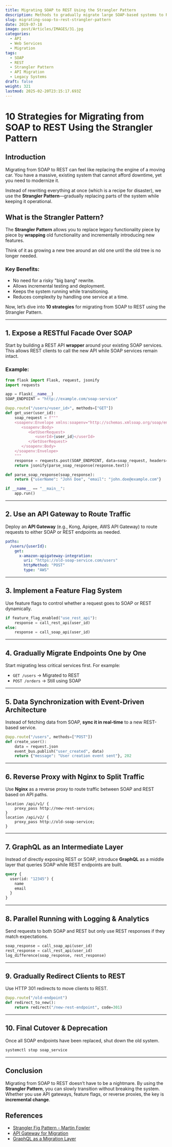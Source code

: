 ```yaml
---
title: Migrating SOAP to REST Using the Strangler Pattern
description: Methods to gradually migrate large SOAP-based systems to REST using the Strangler Pattern.
slug: migrating-soap-to-rest-strangler-pattern
date: 2019-07-18
image: post/Articles/IMAGES/31.jpg
categories:
  - API
  - Web Services
  - Migration
tags:
  - SOAP
  - REST
  - Strangler Pattern
  - API Migration
  - Legacy Systems
draft: false
weight: 321
lastmod: 2025-02-20T23:15:17.693Z
---
```

# 10 Strategies for Migrating from SOAP to REST Using the Strangler Pattern

## Introduction

Migrating from SOAP to REST can feel like replacing the engine of a moving car. You have a massive, existing system that cannot afford downtime, yet you need to modernize it.

Instead of rewriting everything at once (which is a recipe for disaster), we use the **Strangler Pattern**—gradually replacing parts of the system while keeping it operational.

## What is the Strangler Pattern?

The **Strangler Pattern** allows you to replace legacy functionality piece by piece by **wrapping** old functionality and incrementally introducing new features.

Think of it as growing a new tree around an old one until the old tree is no longer needed.

### Key Benefits:

* No need for a risky "big bang" rewrite.
* Allows incremental testing and deployment.
* Keeps the system running while transitioning.
* Reduces complexity by handling one service at a time.

Now, let’s dive into **10 strategies** for migrating from SOAP to REST using the Strangler Pattern.

***

## 1. **Expose a RESTful Facade Over SOAP**

Start by building a REST API **wrapper** around your existing SOAP services. This allows REST clients to call the new API while SOAP services remain intact.

### Example:

```python
from flask import Flask, request, jsonify
import requests

app = Flask(__name__)
SOAP_ENDPOINT = "http://example.com/soap-service"

@app.route("/users/<user_id>", methods=["GET"])
def get_user(user_id):
    soap_request = f"""
    <soapenv:Envelope xmlns:soapenv="http://schemas.xmlsoap.org/soap/envelope/">
       <soapenv:Body>
          <GetUserRequest>
             <userId>{user_id}</userId>
          </GetUserRequest>
       </soapenv:Body>
    </soapenv:Envelope>
    """
    response = requests.post(SOAP_ENDPOINT, data=soap_request, headers={"Content-Type": "text/xml"})
    return jsonify(parse_soap_response(response.text))

def parse_soap_response(soap_response):
    return {"userName": "John Doe", "email": "john.doe@example.com"}

if __name__ == "__main__":
    app.run()
```

***

## 2. **Use an API Gateway to Route Traffic**

Deploy an **API Gateway** (e.g., Kong, Apigee, AWS API Gateway) to route requests to either SOAP or REST endpoints as needed.

```yaml
paths:
  /users/{userId}:
    get:
      x-amazon-apigateway-integration:
        uri: "https://old-soap-service.com/users"
        httpMethod: "POST"
        type: "AWS"
```

***

## 3. **Implement a Feature Flag System**

Use feature flags to control whether a request goes to SOAP or REST dynamically.

```python
if feature_flag_enabled("use_rest_api"):
    response = call_rest_api(user_id)
else:
    response = call_soap_api(user_id)
```

***

## 4. **Gradually Migrate Endpoints One by One**

Start migrating less critical services first. For example:

* `GET /users` → Migrated to REST
* `POST /orders` → Still using SOAP

***

## 5. **Data Synchronization with Event-Driven Architecture**

Instead of fetching data from SOAP, **sync it in real-time** to a new REST-based service.

```python
@app.route("/users", methods=["POST"])
def create_user():
    data = request.json
    event_bus.publish("user_created", data)
    return {"message": "User creation event sent"}, 202
```

***

## 6. **Reverse Proxy with Nginx to Split Traffic**

Use **Nginx** as a reverse proxy to route traffic between SOAP and REST based on API paths.

```nginx
location /api/v1/ {
    proxy_pass http://new-rest-service;
}
location /api/v2/ {
    proxy_pass http://old-soap-service;
}
```

***

## 7. **GraphQL as an Intermediate Layer**

Instead of directly exposing REST or SOAP, introduce **GraphQL** as a middle layer that queries SOAP while REST endpoints are built.

```graphql
query {
  user(id: "12345") {
    name
    email
  }
}
```

***

## 8. **Parallel Running with Logging & Analytics**

Send requests to both SOAP and REST but only use REST responses if they match expectations.

```python
soap_response = call_soap_api(user_id)
rest_response = call_rest_api(user_id)
log_difference(soap_response, rest_response)
```

***

## 9. **Gradually Redirect Clients to REST**

Use HTTP 301 redirects to move clients to REST.

```python
@app.route("/old-endpoint")
def redirect_to_new():
    return redirect("/new-rest-endpoint", code=301)
```

***

## 10. **Final Cutover & Deprecation**

Once all SOAP endpoints have been replaced, shut down the old system.

```bash
systemctl stop soap_service
```

***

## Conclusion

Migrating from SOAP to REST doesn’t have to be a nightmare. By using the **Strangler Pattern**, you can slowly transition without breaking the system. Whether you use API gateways, feature flags, or reverse proxies, the key is **incremental change**.

## References

* [Strangler Fig Pattern - Martin Fowler](https://martinfowler.com/bliki/StranglerFigApplication.html)
* [API Gateway for Migration](https://aws.amazon.com/api-gateway/)
* [GraphQL as a Migration Layer](https://graphql.org/)
